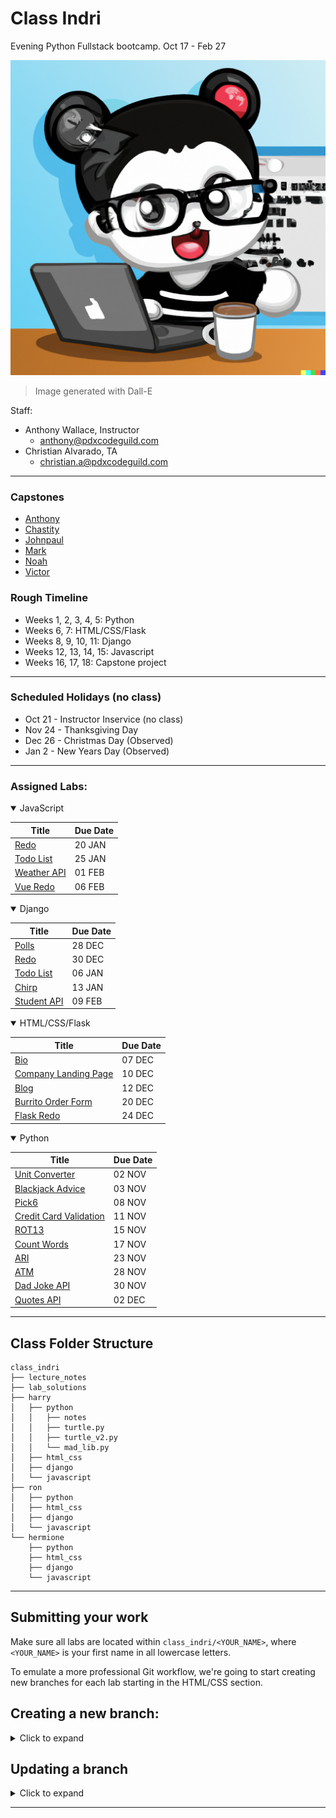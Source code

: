 # Class Indri
Evening Python Fullstack bootcamp.
Oct 17 - Feb 27

![Indri coding with coffee](./assets/coding_indri.png)
> Image generated with Dall-E

Staff:
- Anthony Wallace, Instructor
  - anthony@pdxcodeguild.com
- Christian Alvarado, TA
  - christian.a@pdxcodeguild.com

<hr>

### Capstones

- [Anthony](https://github.com/AnthonySambrano117/Project-117)
- [Chastity](https://github.com/BoykinChas/comprime)
- [Johnpaul](https://github.com/neshure/project_capstone)
- [Mark](https://github.com/Mftodd/Agora)
- [Noah](https://github.com/IcyStab/Property-Website)
- [Victor](https://github.com/heirquiles/liftlink)


### Rough Timeline
- Weeks 1, 2, 3, 4, 5: Python
- Weeks 6, 7: HTML/CSS/Flask
- Weeks 8, 9, 10, 11: Django
- Weeks 12, 13, 14, 15: Javascript
- Weeks 16, 17, 18: Capstone project

<hr>

### Scheduled Holidays (no class)
- Oct 21 - Instructor Inservice (no class)
- Nov 24 - Thanksgiving Day
- Dec 26 - Christmas Day (Observed)
- Jan 2 - New Years Day (Observed)

<hr>

### Assigned Labs:

<details open>
  <summary>JavaScript</summary>

| Title | Due Date |
| ----- | -------- |
| [Redo](https://python-documenation-site.deno.dev/javascript/labs/javascript-redo) | 20 JAN |
| [Todo List](https://python-documenation-site.deno.dev/javascript/labs/javascript-todo) | 25 JAN |
| [Weather API](https://python-documenation-site.deno.dev/javascript/labs/weather-api) | 01 FEB |
| [Vue Redo](https://python-documenation-site.deno.dev/javascript/labs/vue-redo) | 06 FEB |

</details>

<details open>
  <summary>Django</summary>

| Title | Due Date |
| ----- | -------- |
| [Polls](https://python-documenation-site.deno.dev/django/mob/polls) | 28 DEC |
| [Redo](https://python-documenation-site.deno.dev/django/labs/django-redo) | 30 DEC |
| [Todo List](https://python-documenation-site.deno.dev/django/labs/todo) | 06 JAN |
| [Chirp](https://python-documenation-site.deno.dev/django/labs/chirp) | 13 JAN |
| [Student API](https://python-documenation-site.deno.dev/django/labs/student-api) | 09 FEB |

</details>

<details open>
  <summary>HTML/CSS/Flask</summary>

| Title | Due Date |
| ----- | -------- |
| [Bio](https://python-documenation-site.deno.dev/htmlcss/labs/bio) | 07 DEC |
| [Company Landing Page](https://python-documenation-site.deno.dev/htmlcss/labs/company) | 10 DEC |
| [Blog](https://python-documenation-site.deno.dev/htmlcss/labs/blog) | 12 DEC |
| [Burrito Order Form](https://python-documenation-site.deno.dev/htmlcss/labs/burrito-order-form) | 20 DEC |
| [Flask Redo](https://python-documenation-site.deno.dev/htmlcss/labs/flask-redo) | 24 DEC |

</details>

<details open>
  <summary>Python</summary>

| Title | Due Date |
| ----- | -------- |
| [Unit Converter](https://python-documenation-site.deno.dev/python/labs/unit-converter) | 02 NOV |
| [Blackjack Advice](https://python-documenation-site.deno.dev/python/labs/blackjack-advice) | 03 NOV |
| [Pick6](https://python-documenation-site.deno.dev/python/labs/pick-6) | 08 NOV |
| [Credit Card Validation](https://python-documenation-site.deno.dev/python/mob/credit-card-validation) | 11 NOV |
| [ROT13](https://python-documenation-site.deno.dev/python/labs/rotation-cipher) | 15 NOV |
| [Count Words](https://python-documenation-site.deno.dev/python/labs/count-words) | 17 NOV |
| [ARI](https://python-documenation-site.deno.dev/python/labs/ari) | 23 NOV |
| [ATM](https://python-documenation-site.deno.dev/python/mob/atm) | 28 NOV |
| [Dad Joke API](https://python-documenation-site.deno.dev/python/labs/dad-joke-api) | 30 NOV |
| [Quotes API](https://python-documenation-site.deno.dev/python/labs/quotes-api) | 02 DEC |

</details>

<hr>

## Class Folder Structure
```
class_indri
├── lecture_notes
├── lab_solutions
├── harry
│   ├── python
│   │   ├── notes
│   │   ├── turtle.py
│   │   ├── turtle_v2.py
│   │   └── mad_lib.py
│   ├── html_css
│   ├── django
│   └── javascript
├── ron
│   ├── python
│   ├── html_css
│   ├── django
│   └── javascript
└── hermione
    ├── python
    ├── html_css
    ├── django
    └── javascript
```
<hr>

## Submitting your work

Make sure all labs are located within `class_indri/<YOUR_NAME>`, where `<YOUR_NAME>` is your first name in all lowercase letters.

To emulate a more professional Git workflow, we're going to start creating new branches for each lab starting in the HTML/CSS section.

<h2>Creating a new branch:</h2>
<details>
<summary>Click to expand</summary>

- `git branch` to check that you're on the main branch, use `git checkout main` to go to the main branch if needed.

- `git status` to check if your local main branch is up to date with origin/main on Github.
- `git pull` if needed to pull any recent changes to your local repository

- Create a new branch and switch to it.

  - Option 1:

    - `git branch <YOUR_NAME-SECTION-LAB_NUMBER>`
    - `git checkout <YOUR_NAME-SECTION-LAB_NUMBER>`

  - Option 2:

    The `-b` flag can be used after the `checkout` command to combine these two steps:

    `git checkout -b <YOUR_NAME-SECTION-LAB_NUMBER>`

  **e.g.** My branch for the **"Lab 01 - Bio"** in the **HTML/CSS** section would be named: `anthony-htmlcss-lab01`. The name can vary a bit from this example, but please keep the chosen formatting consistent from one lab to another.

- `git add <FILENAME>` to add a specific file or `git add .` to add everything in the current dicrectory
- `git commit -m "your commit message"` to commit your work

- A remote branch will need to be created for each new local branch. Git will usually display the proper command to do this when a new branch is pushed for the first time.

  The command is:

  `git push --set-upstream origin <BRANCH_NAME>`

  **OR**

  `git push -u origin <BRANCH_NAME>`

- After successfully pushing your new branch to Github, you should see the option to create a Pull Request for your branch on the main repo page.

- If you don't see that message, you'll have to navigate to your new remote branch

- Once you've navigated to your individual branch, you'll find the option to create a Pull Request in the "Contribute" dropdown.

- Click the "Open Pull Request" button. Add a comment to your Pull Request like "Submitting Lab 00" and click "Create Pull request"

</details>

## Updating a branch

<details>
<summary>Click to expand</summary>
After a Pull Request is submitted, the code on that branch will be checked.

Necessary corrections or adjustments will be posted as comments on the Pull Request on Github and the Pull Request will be closed. When the corrections are made, submit the Pull Request again for checking.

Corrections will be made only to that particular branch.

- `git checkout <YOUR_NAME-SECTION-LAB_NUMBER>`

- Add and commit updated files.

- `git push` to push your changes up to the remote repository on GitHub

- Only one Pull Request is allowed per branch.

  - If a Pull Request is already open for the branch, a message will be added to the current Pull Request for the new commits.
  - If a Pull Request is not already open for the branch a new Pull Request will need to be created.

- Once a lab is complete, its branch will be merged into the `main` branch.
</details>

---
